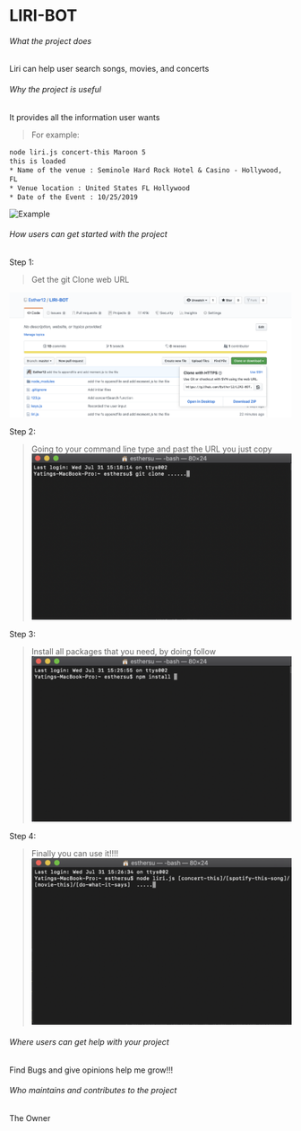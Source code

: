 # LIRI-BOT
###### What the project does

Liri can help user search songs, movies, and concerts

###### Why the project is useful

It provides all the information user wants
>For example:
```
node liri.js concert-this Maroon 5
this is loaded
* Name of the venue : Seminole Hard Rock Hotel & Casino - Hollywood, FL
* Venue location : United States FL Hollywood
* Date of the Event : 10/25/2019
```
![Example](render1564622535241.gif)

###### How users can get started with the project

Step 1:
>Get the git Clone web URL

![GetClone](images/GetClone.png)

Step 2:
>Going to your command line type and past the URL you just copy
![clone](images/clone.png)

Step 3:
>Install all packages that you need, by doing follow
![PackageInsatll](images/InstallPackage.png)

Step 4:
>Finally you can use it!!!!
![How to use it](images/StartUsing.png)

###### Where users can get help with your project
Find Bugs and give opinions help me grow!!!

###### Who maintains and contributes to the project

The Owner
